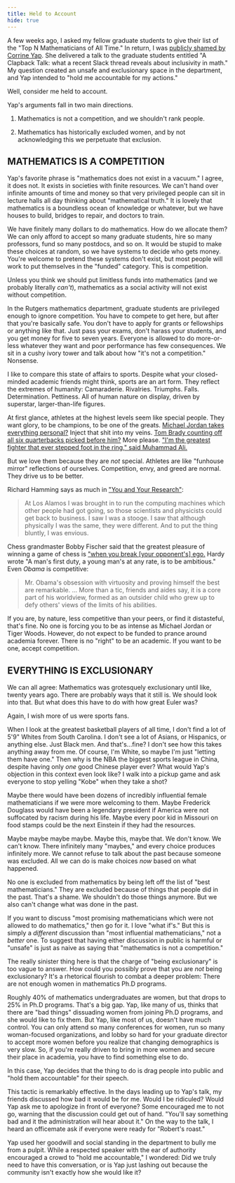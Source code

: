 ```yaml
---
title: Held to Account
hide: true
---
```


A few weeks ago, I asked my fellow graduate students to give their list of the
"Top N Mathematicians of All Time." In return, I was [publicly shamed by
Corrine Yap](https://twitter.com/corrine_yap/status/1461473396726796289). She
delivered a talk to the graduate students entitled "A Clapback Talk: what a
recent Slack thread reveals about inclusivity in math." My question created an
unsafe and exclusionary space in the department, and Yap intended to "hold me
accountable for my actions."

Well, consider me held to account.

Yap's arguments fall in two main directions.

1. Mathematics is not a competition, and we shouldn't rank people.

2. Mathematics has historically excluded women, and by not acknowledging this
we perpetuate that exclusion.

## MATHEMATICS IS A COMPETITION

Yap's favorite phrase is "mathematics does not exist in a vacuum." I agree, it
does not. It exists in societies with finite resources. We can't hand over
infinite amounts of time and money so that very privileged people can sit in
lecture halls all day thinking about "mathematical truth." It is lovely that
mathematics is a boundless ocean of knowledge or whatever, but we have houses
to build, bridges to repair, and doctors to train.

We have finitely many dollars to do mathematics. How do we allocate them? We
can only afford to accept so many graduate students, hire so many professors,
fund so many postdocs, and so on. It would be stupid to make these choices at
random, so we have systems to decide who gets money. You're welcome to pretend
these systems don't exist, but most people will work to put themselves in the
"funded" category. This is competition.

Unless you think we should put limitless funds into mathematics (and we
probably literally *can't*), mathematics as a social activity will not exist
without competition.

In the Rutgers mathematics department, graduate students are privileged enough
to ignore competition. You have to compete to get here, but after that you're
basically safe. You don't have to apply for grants or fellowships or anything
like that. Just pass your exams, don't harass your students, and you get money
for five to seven years. Everyone is allowed to do more-or-less whatever they
want and poor performance has few consequences. We sit in a cushy ivory tower
and talk about how "it's not a competition." Nonsense.

I like to compare this state of affairs to sports. Despite what your
closed-minded academic friends might think, sports are an art form. They
reflect the extremes of humanity: Camaraderie. Rivalries. Triumphs. Falls.
Determination. Pettiness. All of human nature on display, driven by superstar,
larger-than-life figures.

At first glance, athletes at the highest levels seem like special people. They
want glory, to be champions, to be one of the greats. [Michael Jordan takes
everything personal?](youtube.com/watch?v=Ss5Ndz0tn9o) Inject that shit into my
veins. [Tom Brady counting off all six quarterbacks picked before
him?](https://www.youtube.com/watch?v=o5fdhfVrg1I) More please. ["I'm the
greatest fighter that ever stepped foot in the ring," said Muhammad
Ali.](https://www.youtube.com/watch?v=sV1cK8loEWI)

But we love them because they are *not* special. Athletes are like "funhouse
mirror" reflections of ourselves. Competition, envy, and greed are normal. They
drive us to be better.

Richard Hamming says as much in ["You and Your
Research"](https://www.cs.virginia.edu/~robins/YouAndYourResearch.html):

> At Los Alamos I was brought in to run the computing machines which other
people had got going, so those scientists and physicists could get back to
business. I saw I was a stooge. I saw that although physically I was the same,
they were different. And to put the thing bluntly, I was envious.

Chess grandmaster Bobby Fischer said that the greatest pleasure of winning a
game of chess is ["when you break [your opponent's]
ego.](https://youtu.be/boyYKCr3T8w?t=349) Hardy wrote "A man's first duty, a
young man's at any rate, is to be ambitious." Even *Obama* is competitive:

> Mr. Obama's obsession with virtuosity and proving himself the best are
remarkable. ... More than a tic, friends and aides say, it is a core part of
his worldview, formed as an outsider child who grew up to defy others' views of
the limits of his abilities.

If you are, by nature, less competitive than your peers, or find it
distasteful, that's fine. No one is forcing you to be as intense as Michael
Jordan or Tiger Woods. However, do not expect to be funded to prance around
academia forever. There is no "right" to be an academic. If you want to be one,
accept competition.

## EVERYTHING IS EXCLUSIONARY

We can all agree: Mathematics was grotesquely exclusionary until like, twenty
years ago. There are probably ways that it still is. We should look into that.
But what does this have to do with how great Euler was?

Again, I wish more of us were sports fans.

When I look at the greatest basketball players of all time, I don't find a lot
of 5'9" Whites from South Carolina. I don't see a lot of Asians, or Hispanics,
or anything else. Just Black men. And that's...fine? I don't see how this takes
anything away from me. Of course, I'm White, so maybe I'm just "letting them
have one." Then why is the NBA the biggest sports league in China, despite
having only *one* good Chinese player ever? What would Yap's objection in this
context even look like? I walk into a pickup game and ask everyone to stop
yelling "Kobe" when they take a shot?

Maybe there would have been dozens of incredibly influential female
mathematicians if we were more welcoming to them. Maybe Frederick Douglass
would have been a legendary president if America were not suffocated by racism
during his life. Maybe every poor kid in Missouri on food stamps could be the
next Einstein if they had the resources.

Maybe maybe maybe maybe. Maybe this, maybe that. We don't know. We can't know.
There infinitely many "maybes," and every choice produces infinitely more. We
cannot refuse to talk about the past because someone was excluded. All we can
do is make choices *now* based on what happened.

No one is excluded from mathematics by being left off the list of "best
mathematicians." They are excluded because of things that people did in the
past. That's a shame. We shouldn't do those things anymore. But we also can't
change what was done in the past.

If you want to discuss "most promising mathematicians which were not allowed to
do mathematics," then go for it. I love "what if's." But this is simply a
*different* discussion than "most influential mathematicians," not a *better*
one. To suggest that having either discussion in public is harmful or "unsafe"
is just as naive as saying that "mathematics is not a competition."

The really sinister thing here is that the charge of "being exclusionary" is
too vague to answer. How could you possibly prove that you are *not* being
exclusionary? It's a rhetorical flourish to combat a deeper problem: There are
not enough women in mathematics Ph.D programs.

Roughly 40% of mathematics undergraduates are women, but that drops to 25% in
Ph.D programs. That's a big gap. Yap, like many of us, thinks that there are
"bad things" dissuading women from joining Ph.D programs, and she would like to
fix them. But Yap, like most of us, doesn't have much control. You can only
attend so many conferences for women, run so many woman-focused organizations,
and lobby so hard for your graduate director to accept more women before you
realize that changing demographics is very slow. So, if you're really driven to
bring in more women and secure their place in academia, you have to find
something else to do.

In this case, Yap decides that the thing to do is drag people into public and
"hold them accountable" for their speech.

This tactic is remarkably effective. In the days leading up to Yap's talk, my
friends discussed how bad it would be for me. Would I be ridiculed? Would Yap
ask me to apologize in front of everyone? Some encouraged me to not go, warning
that the discussion could get out of hand. "You'll say something bad and it the
administration will hear about it." On the way to the talk, I heard an
officemate ask if everyone were ready for "Robert's roast."

Yap used her goodwill and social standing in the department to bully me from a
pulpit. While a respected speaker with the ear of authority encouraged a crowd
to "hold me accountable," I wondered: Did we truly need to have this
conversation, or is Yap just lashing out because the community isn't exactly
how she would like it?
